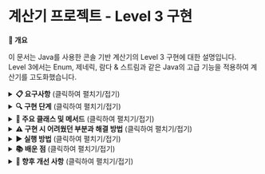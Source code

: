 # 계산기 프로젝트 - Level 3 구현

<b>📌 개요</b>

이 문서는 Java를 사용한 콘솔 기반 계산기의 Level 3 구현에 대한 설명입니다. <br>
Level 3에서는 Enum, 제네릭, 람다 & 스트림과 같은 Java의 고급 기능을 적용하여 계산기를 고도화했습니다.


<details>
<summary><b>📋 요구사항</b> (클릭하여 펼치기/접기)</summary>

- Enum 타입을 활용하여 연산자 타입에 대한 정보 관리 및 계산기에 적용
- 제네릭을 사용하여 다양한 숫자 타입(정수, 실수) 지원
- 람다와 스트림을 활용한 결과값 필터링 기능 구현
</details>

<details>
<summary><b>🔍 구현 단계</b> (클릭하여 펼치기/접기)</summary>

### 1. Enum 클래스 구현
- 연산자 타입(ADD, SUB, MUL, DIV)을 Enum으로 정의
- 각 연산자에 해당하는 기호(+, -, *, /) 매핑
- 연산 수행 메서드와 기호로부터 연산자 찾는 메서드 구현

### 2. 제네릭 계산기 클래스 구현
- 다양한 숫자 타입을 처리할 수 있도록 제네릭 타입 매개변수 적용
- 제네릭 제약 조건을 통해 Number 타입과 그 하위 타입만 허용
- 결과값을 정수 또는 실수로 적절히 변환하여 저장

### 3. 람다와 스트림 적용
- 저장된 결과 중 특정 값보다 큰 결과 필터링 기능 구현
- 스트림 API를 활용한 결과 컬렉션 처리
- 메서드 참조를 통한 결과 출력 구현

### 4. 메뉴 시스템 확장
- 다양한 기능을 제공하는 메뉴 인터페이스 구현
- 계산, 결과 조회, 결과 필터링, 결과 삭제 등의 기능 추가
</details>

<details>
<summary><b>📝 주요 클래스 및 메서드</b> (클릭하여 펼치기/접기)</summary>

### OperatorType.java
```java
public enum OperatorType {
    ADD('+'), SUB('-'), MUL('*'), DIV('/');
    
    private final char symbol;
    
    OperatorType(char symbol) {
        this.symbol = symbol;
    }
    
    public char getSymbol() {
        return symbol;
    }
    
    public static OperatorType fromSymbol(char symbol) {
        for (OperatorType type : values()) {
            if (type.symbol == symbol) {
                return type;
            }
        }
        throw new IllegalArgumentException("유효하지 않은 연산 기호입니다. ");
    }
    
    public double apply(double num1, double num2) {
        switch (this) {
            case ADD: return num1 + num2;
            case SUB: return num1 - num2;
            case MUL: return num1 * num2;
            case DIV:
                if (num2 == 0) {
                    throw new ArithmeticException("0으로 나눌 수 없습니다.");
                }
                return num1 / num2;
            default:
                throw new IllegalArgumentException("알 수 없는 연산자입니다.");
        }
    }
}
```

### ArithmeticCalculator.java
```java
public class ArithmeticCalculator<T extends Number> {
    private final ArrayList<Number> results;
    
    public ArithmeticCalculator() {
        this.results = new ArrayList<>();
    }
    
    public List<Number> getResults() {
        return new ArrayList<Number>(this.results);
    }
    
    public Number calculate(T num1, T num2, OperatorType operator) {
        double doubleNum1 = num1.doubleValue();
        double doubleNum2 = num2.doubleValue();
        
        double result = operator.apply(doubleNum1, doubleNum2);
        
        // 소수점 이하가 0인지 확인하여 정수면 Integer로 저장
        if (result == (int)result) {
            this.results.add((int)result);
            return (int)result;
        } else {
            this.results.add(result);
            return result;
        }
    }
    
    public void removeResult() {
        // 가장 오래된 결과 삭제
    }
    
    public void clearResults() {
        // 모든 결과 삭제
    }
    
    public List<Number> getGreaterResult(double threshold) {
        return this.results.stream()
                .filter(result -> result.doubleValue() > threshold)
                .collect(Collectors.toList());
    }
    
    // 추가적인 필터링 메서드들
}
```

### ArithmeticApp.java
```java
public class ArithmeticApp {
    public static void main(String[] args) {
        // 메인 메서드 - 계산기 인스턴스 생성 및 메뉴 처리
    }
    
    // 계산 수행 메서드
    public static void MenuOneCalculator(ArithmeticCalculator<Number> calculator, Scanner sc) {
        // 숫자 두 개와 연산자 입력 받아 계산
    }
    
    // 모든 결과 출력 메서드
    public static void allResults(ArithmeticCalculator<Number> calculator) {
        // 저장된 모든 결과 출력
    }
    
    // 특정 값보다 큰 결과 출력 메서드
    public static void getGreaterResult(ArithmeticCalculator<Number> calculator, Scanner sc) {
        // 기준값 입력 받고 필터링된 결과 출력
    }
}
```
</details>

<details>
<summary><b>⚠️ 구현 시 어려웠던 부분과 해결 방법</b> (클릭하여 펼치기/접기)</summary>

### 1. 제네릭 타입과 기본 타입 변환 문제

**문제점**: 제네릭 타입 매개변수 T로 받은 숫자를 직접 연산할 수 없었습니다.

**원인**: 제네릭 타입 매개변수는 객체 타입만 가능하며, 기본 타입에 대한 연산이 불가능합니다.

**해결책**: Number 클래스의 doubleValue() 메서드를 사용하여 모든 숫자 타입을 double로 변환한 후 연산했습니다.

```java
double doubleNum1 = num1.doubleValue();
double doubleNum2 = num2.doubleValue();
double result = operator.apply(doubleNum1, doubleNum2);
```

### 2. 결과 타입 판별 문제

**문제점**: 계산 결과가 정수인 경우와 실수인 경우를 구분하여 저장하고 싶었습니다.

**원인**: 모든 연산을 double로 수행했기 때문에 정수 결과도 실수 형태로 나옵니다.

**해결책**: 결과값이 정수인지 확인하기 위해 double 값과 int로 변환한 값을 비교했습니다.

```java
if (result == (int)result) {
    this.results.add((int)result);
    return (int)result;
} else {
    this.results.add(result);
    return result;
}
```

### 3. 람다와 스트림의 타입 변환 문제

**문제점**: 스트림 처리 중 Number 객체에 대한 산술 연산이 직접 불가능했습니다.

**원인**: Number는 추상 클래스이며, 직접적인 산술 연산자 사용이 불가능합니다.

**해결책**: filter 메서드 내 람다식에서 doubleValue() 메서드를 호출하여 기본 타입으로 변환 후 연산했습니다.

```java
return this.results.stream()
        .filter(result -> result.doubleValue() > threshold)
        .collect(Collectors.toList());
```
</details>

<details>
<summary><b>▶️ 실행 방법</b> (클릭하여 펼치기/접기)</summary>

1. 프로그램을 실행합니다.
2. 메인 메뉴에서 원하는 기능을 선택합니다:
   - 1: 계산하기 (Enum 사용)
   - 2: 저장된 모든 결과 보기
   - 3: 특정 값보다 큰 결과 보기
   - 4: 가장 오래된 결과 삭제
   - 5: 모든 결과 삭제
   - 6: 종료
3. 선택한 기능에 따라 추가 입력을 제공합니다.
4. 결과를 확인하고 메인 메뉴로 돌아갑니다.
</details>

<details>
<summary><b>📚 배운 점</b> (클릭하여 펼치기/접기)</summary>

- **Enum 활용**: 상수 집합을 타입 안전하게 관리하는 방법과 Enum에 기능을 추가하는 방법
- **제네릭 프로그래밍**: 타입 매개변수를 활용한 유연한 클래스 설계 방법
- **함수형 프로그래밍**: 람다식과 스트림 API를 통한 간결하고 직관적인 코드 작성법
- **Number 클래스 활용**: 다양한 숫자 타입을 통합적으로 처리하는 방법
- **메서드 참조**: 기존 메서드를 함수형 인터페이스의 인스턴스로 변환하는 방법
</details>

<details>
<summary><b>🔮 향후 개선 사항</b> (클릭하여 펼치기/접기)</summary>

- 정수와 실수 외에 분수, 복소수 등 더 다양한 숫자 타입 지원
- 복잡한 수식(괄호, 지수 등) 계산 기능 추가
- 결과 저장 및 불러오기 기능 구현
- GUI 인터페이스 개발
- 단위 테스트 및 예외 처리 강화
</details>
